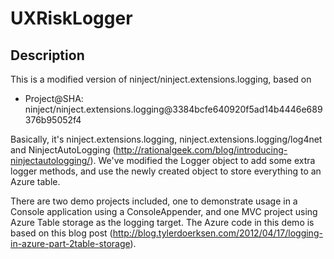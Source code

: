 UXRiskLogger
============

Description
-----------
This is a modified version of ninject/ninject.extensions.logging, based on
* Project@SHA: ninject/ninject.extensions.logging@3384bcfe640920f5ad14b4446e689376b95052f4

Basically, it's ninject.extensions.logging, ninject.extensions.logging/log4net and NinjectAutoLogging (http://rationalgeek.com/blog/introducing-ninjectautologging/).
We've modified the Logger object to add some extra logger methods, and use the newly created object to store everything to an Azure table.

There are two demo projects included, one to demonstrate usage in a Console application using a ConsoleAppender, and one MVC project using Azure Table storage as the logging target.
The Azure code in this demo is based on this blog post (http://blog.tylerdoerksen.com/2012/04/17/logging-in-azure-part-2table-storage).